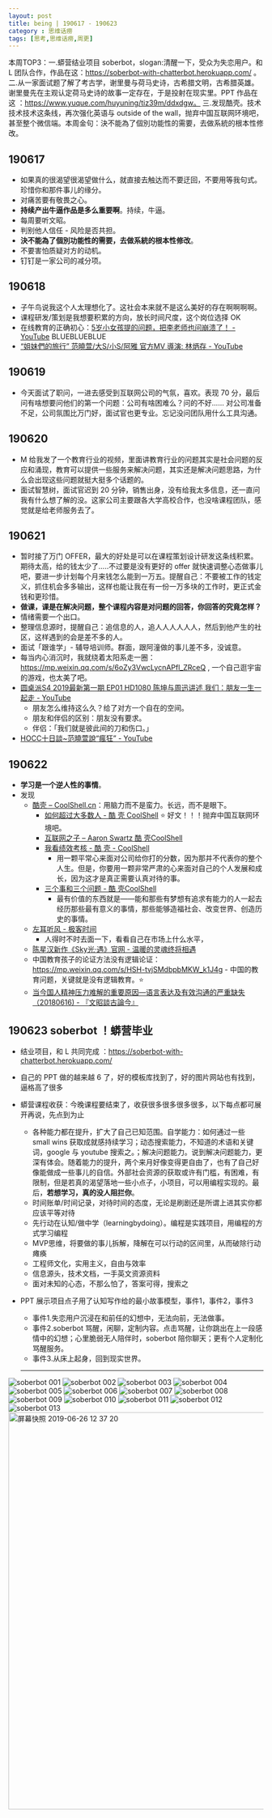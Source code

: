 ```yaml
---
layout: post
title: being | 190617 - 190623
category : 思维话痨
tags: [思考,思维话痨,周更]
---
```


本周TOP3：一.蟒营结业项目 soberbot，slogan:清醒一下，受众为失恋用户。和 L 团队合作，作品在这：https://soberbot-with-chatterbot.herokuapp.com/ 。二.从一家面试题了解了考古学，谢里曼与荷马史诗，古希腊文明，古希腊英雄。谢里曼先在主观认定荷马史诗的故事一定存在，于是投射在现实里。PPT 作品在这 ：https://www.yuque.com/huyuning/tiz39m/ddxdgw。 三.发现酷壳。技术技术技术这条线，再次强化英语与 outside of the wall，抛弃中国互联网环境吧，甚至整个微信端。本周金句：決不能為了個別功能性的需要，去做系統的根本性修改。

## 190617
- 如果真的很渴望很渴望做什么，就直接去触达而不要迂回，不要用等我句式。珍惜你和那件事儿的缘分。
- 对痛苦要有敬畏之心。
- **持续产出牛逼作品是多么重要啊**。持续，牛逼。 
- 每周要听文昭。
- 判别他人信任 - 风险是否共担。
- **決不能為了個別功能性的需要，去做系統的根本性修改**。 
- 不要害怕质疑对方的动机。
- 钉钉是一家公司的减分项。

## 190618
- 子午鸟说我这个人太理想化了。这社会本来就不是这么美好的存在啊啊啊啊。
- 课程研发/策划是我想要积累的方向，放长时间尺度，这个岗位选择 OK
- 在线教育的正确初心：[5岁小女孩提的问题，把李老师也问崩溃了！ - YouTube](https://www.youtube.com/watch?v=qzB1v9z7hk8) BLUEBLUEBLUE
- [“姐妹們的旅行” 范曉萱/大S/小S/阿雅 官方MV 導演: 林炳存 - YouTube](https://www.youtube.com/watch?v=jZM9FvxVNgc&list=RDjZM9FvxVNgc&start_radio=1&t=57)

## 190619
- 今天面试了职问，一进去感受到互联网公司的气氛，喜欢。表现 70 分，最后问有啥想要问他们的第一个问题：公司有啥困难么？问的不好...... 对公司准备不足，公司氛围比万门好，面试官也更专业。忘记没问团队用什么工具沟通。

    
## 190620
- M 给我发了一个教育行业的视频，里面讲教育行业的问题其实是社会问题的反应和涌现，教育可以提供一些服务来解决问题，其实还是解决问题思路，为什么会出现这些问题就挺大挺多个话题的。
- 面试智慧树，面试官迟到 20 分钟，销售出身，没有给我太多信息，还一直问我有什么想了解的没。这家公司主要跟各大学高校合作，也没啥课程团队，感觉就是给老师服务去了。
    
## 190621
- 暂时接了万门 OFFER，最大的好处是可以在课程策划设计研发这条线积累。期待太高，给的钱太少了.....不过要是没有更好的 offer 就快速调整心态做事儿吧，要进一步计划每个月来钱怎么能到一万五。提醒自己：不要被工作的钱定义，抓住机会多多输出，这样也能让我在有一份一万多块的工作时，更正式金钱和更珍惜。
- **做课，课是在解决问题，整个课程内容是对问题的回答，你回答的究竟怎样？**
- 情绪需要一个出口。
- 整理信息源时，提醒自己：追信息的人，追人人人人人人，然后到他产生的社区，这样遇到的会是差不多的人。
- 面试「跟谁学」- 辅导培训师。群面，跟阿潼做的事儿差不多，没诚意。
- 每当内心消沉时，我就绕着太阳系走一圈：https://mp.weixin.qq.com/s/6oZy3VwcLycnAPfl_ZRceQ , 一个自己逛宇宙的游戏，也太美了吧。
- [圆桌派S4 2019最新第一期 EP01 HD1080 陈坤与周迅讲述 我们：朋友一生一起走  - YouTube](https://www.youtube.com/watch?v=UAdd8-dYu5A)
   - 朋友怎么维持这么久？给了对方一个自在的空间。
   - 朋友和伴侣的区别：朋友没有要求。
   - 伴侣：「我们就是彼此间的刀和伤口。」
- [HOCC十日談~范曉萱說“瘋狂” - YouTube](https://www.youtube.com/watch?v=FDWDJcnhnnU)

##  190622
- **学习是一个逆人性的事情**。 
- 发现
    - [酷壳 – CoolShell.cn](https://coolshell.cn/)：用脑力而不是蛮力。长远，而不是眼下。
      - [如何超过大多数人 - 酷 壳 CoolShell](https://coolshell.cn/articles/19464.html) ⭐️ 好文！！！抛弃中国互联网环境吧。
      - [互联网之子 – Aaron Swartz 酷 壳CoolShell](https://coolshell.cn/articles/11928.html)
      - [我看绩效考核 - 酷 壳 - CoolShell](https://coolshell.cn/articles/17972.html)
        - 用一颗平常心来面对公司给你打的分数，因为那并不代表你的整个人生。但是，你要用一颗非常严肃的心来面对自己的个人发展和成长，因为这才是真正需要认真对待的事。
      - [三个事和三个问题 - 酷 壳CoolShell](https://coolshell.cn/articles/6142.html)
        - 最有价值的东西就是——能和那些有梦想有追求有能力的人一起去经历那些最有意义的事情，那些能够造福社会、改变世界、创造历史的事情。
    - [左耳听风 - 极客时间](https://time.geekbang.org/column/intro/48)
      - 人得时不时去面一下，看看自己在市场上什么水平，
    - [陈星汉新作《Sky光·遇》官网 - 温暖的灵魂终将相遇](https://sky.163.com/strategy/)
    -  中国教育孩子的论证方法没有逻辑论证：https://mp.weixin.qq.com/s/HSH-tvjSMdbpbMKW_k1J4g 
      - 中国的教育问题，关键就是没有逻辑教育。⭐️
    - [当今国人精神压力难解的重要原因—语言表达及有效沟通的严重缺失（20180616) - 『文昭談古論今』](https://www.wenzhao.ca/2018/06/16/%e6%83%8a%e9%a3%8e%e5%a0%82%e8%ae%ba%e4%b8%ad%e5%ba%b8%ef%bc%884%ef%bc%89%ef%bc%9a%e5%bd%93%e4%bb%8a%e5%9b%bd%e4%ba%ba%e7%b2%be%e7%a5%9e%e5%8e%8b%e5%8a%9b%e9%9a%be%e8%a7%a3%e7%9a%84%e9%87%8d%e8%a6%81/)
    
## 190623 soberbot ！蟒营毕业
- 结业项目，和 L 共同完成 ：https://soberbot-with-chatterbot.herokuapp.com/  
- 自己的 PPT 做的越来越 6 了，好的模板库找到了，好的图片网站也有找到，逼格高了很多
- 蟒营课程收获：今晚课程要结束了，收获很多很多很多很多，以下每点都可展开再说，先点到为止
  - 各种能力都在提升，扩大了自己已知范围。自学能力：如何通过一些 small wins 获取成就感持续学习；动态搜索能力，不知道的术语和关键词，google 与 youtube 搜索之。；解决问题能力。说到解决问题能力，更深有体会。随着能力的提升，两个来月好像变得更自由了，也有了自己好像能做成一些事儿的自信。外部社会资源的获取或许有门槛，有困难，有限制，但是若真的渴望落地一些小点子，小项目，可以用编程实现的。最后，**若想学习，真的没人阻拦你**。
  - 时间账单/时间记录，对待时间的态度，无论是刷剧还是所谓上进其实你都应该平等对待
  - 先行动在认知/做中学（learningbydoing）。编程是实践项目，用编程的方式学习编程
  - MVP思维，将要做的事儿拆解，降解在可以行动的区间里，从而破除行动瘫痪
  - 工程师文化，实用主义，自由与效率
  - 信息源头，技术文档，一手英文资源资料
  - 面对未知的心态，不那么怕了，答案可得，搜索之
- PPT 展示项目点子用了认知写作给的最小故事模型，事件1，事件2，事件3
  - 事件1.失恋用户沉浸在和前任的幻想中，无法向前，无法做事。
  - 事件2.soberbot 骂醒，闲聊，定制内容。点击骂醒，让你跳出在上一段感情中的幻想；心里脆弱无人陪伴时，soberbot 陪你聊天；更有个人定制化骂醒服务。
  - 事件3.从床上起身，回到现实世界。

   ---
   
![soberbot 001](https://user-images.githubusercontent.com/20737239/60151354-09ed7880-980f-11e9-99d1-c8fc0e8952db.jpeg)
![soberbot 002](https://user-images.githubusercontent.com/20737239/60151355-09ed7880-980f-11e9-9b12-a020c9d33d2f.jpeg)
![soberbot 003](https://user-images.githubusercontent.com/20737239/60151357-0a860f00-980f-11e9-84f1-fdacd747f5ac.jpeg)
![soberbot 004](https://user-images.githubusercontent.com/20737239/60151358-0b1ea580-980f-11e9-8356-7e102b3798a3.jpeg)
![soberbot 005](https://user-images.githubusercontent.com/20737239/60151360-0bb73c00-980f-11e9-8608-128f961c4558.jpeg)
![soberbot 006](https://user-images.githubusercontent.com/20737239/60151363-0c4fd280-980f-11e9-83c3-a561de6c7a8c.jpeg)
![soberbot 007](https://user-images.githubusercontent.com/20737239/60151364-0c4fd280-980f-11e9-9cf3-5f83dbb86220.jpeg)
![soberbot 008](https://user-images.githubusercontent.com/20737239/60151365-0ce86900-980f-11e9-97b4-48d3905a6319.jpeg)
![soberbot 009](https://user-images.githubusercontent.com/20737239/60151366-0d80ff80-980f-11e9-8e35-8dd94296d4ac.jpeg)
![soberbot 010](https://user-images.githubusercontent.com/20737239/60151367-0d80ff80-980f-11e9-8145-ac0338f96111.jpeg)
![soberbot 011](https://user-images.githubusercontent.com/20737239/60151369-0e199600-980f-11e9-9736-13ad18ff09da.jpeg)
![soberbot 012](https://user-images.githubusercontent.com/20737239/60151370-0eb22c80-980f-11e9-9e00-533f24b088d3.jpeg)
![soberbot 013](https://user-images.githubusercontent.com/20737239/60151371-0f4ac300-980f-11e9-8215-8e0357b2c846.jpeg)
<img width="785" alt="屏幕快照 2019-06-26 12 37 20" src="https://user-images.githubusercontent.com/20737239/60151409-343f3600-980f-11e9-8843-1f818aee06c5.png">


